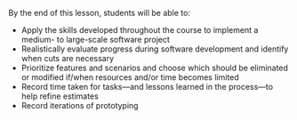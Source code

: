 By the end of this lesson, students will be able to:
- Apply the skills developed throughout the course to implement a medium- to large-scale software project
- Realistically evaluate progress during software development and identify when cuts are necessary
- Prioritize features and scenarios and choose which should be eliminated or modified if/when resources and/or time becomes limited
- Record time taken for tasks—and lessons learned in the process—to help refine estimates
- Record iterations of prototyping
